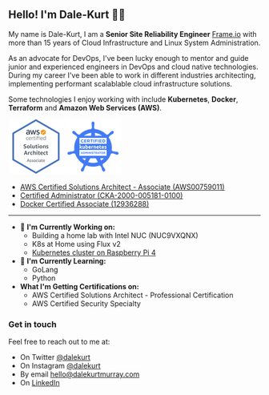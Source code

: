 ## Hello! I'm Dale-Kurt 👋🏼

My name is Dale-Kurt, I am a **Senior Site Reliability Engineer** [Frame.io](https://www.frame.io) with more than 15 years of Cloud Infrastructure and Linux System Administration. 

As an advocate for DevOps, I've been lucky enough to mentor and guide junior and experienced engineers in DevOps and cloud native technologies. During my career I've been able to work in different industries architecting, implementing performant scalablable cloud infrastructure solutions. 

Some technologies I enjoy working with include **Kubernetes**, **Docker**, **Terraform** and **Amazon Web Services (AWS)**.

![AWS Certified Solutions Architect - Associate (AWS00759011](https://github.com/dalekurt/dalekurt/blob/master/assets/AWS-SolArchitect-Associate.png "AWS Certified Solutions Architect - Associate (AWS00759011") ![Certified Administrator (CKA-2000-005181-0100]( https://github.com/dalekurt/dalekurt/blob/master/assets/cka%2Bfrom%2Bcncfsite%2B_281_29.png "Certified Administrator (CKA-2000-005181-0100")

- [ AWS Certified Solutions Architect - Associate (AWS00759011)](https://www.certmetrics.com/amazon/public/badge.aspx?i=1&t=c&d=2019-03-29&ci=AWS00759011)
- [Certified Administrator (CKA-2000-005181-0100)](https://ti-user-certificates.s3.amazonaws.com/e0df7fbf-a057-42af-8a1f-590912be5460/f1a8b5b5-c969-534f-a348-1de6496d0674-dale-kurt-murray-certified-kubernetes-administrator-cka-certificate.pdf)
- [Docker Certified Associate (12936288)](https://credentials.docker.com/abb3448e-0232-4e56-9d55-4d2d1297ff3c)

---

- 🔬 **I'm Currently Working on:**
  -  Building a home lab with Intel NUC (NUC9VXQNX)
  - K8s at Home using Flux v2
  - [Kubernetes cluster on Raspberry Pi 4](https://github.com/dalekurt/kubernetes-the-fun-way)
- 🌱 **I'm Currently Learning:**
  -  GoLang
  -  Python
- **What I'm Getting Certifications on:**
  - AWS Certified Solutions Architect - Professional Certification
  - AWS Certified Security Specialty

### Get in touch
Feel free to reach out to me at:
- On Twitter [@dalekurt](https://www.twitter.com/dalekurt)
- On Instagram [@dalekurt](https://www.instagram.com/dalekurt)
- By email [hello@dalekurtmurray.com](mailto:hello@dalekurtmurray.com)
- On [LinkedIn](https://www.linkedin.com/in/dalekurtmurray/)
